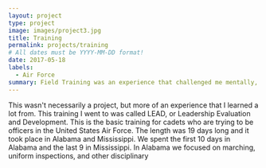 ```yaml
---
layout: project
type: project
image: images/project3.jpg
title: Training
permalink: projects/training
# All dates must be YYYY-MM-DD format!
date: 2017-05-18
labels:
  - Air Force 
summary: Field Training was an experience that challenged me mentally, physically, and emotionally. 
---
```

This wasn't necessarily a project, but more of an experience that I learned a lot from. This training I went to was called LEAD, or Leadership Evaluation and Development. This is the basic training for cadets who are trying to be officers in the United States Air Force. The length was 19 days long and it took place in Alabama and Mississippi. We spent the first 10 days in Alabama and the last 9 in Mississippi. In Alabama we focused on marching, uniform inspections, and other disciplinary

